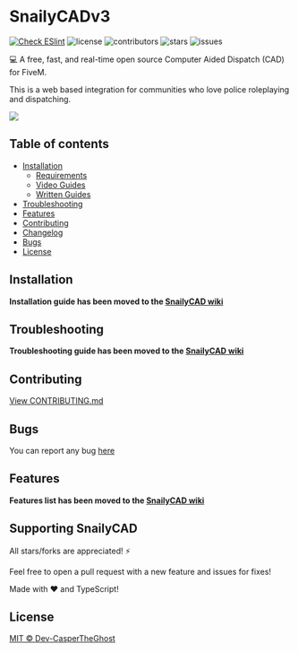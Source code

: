 # SnailyCADv3

[![Check ESlint](https://github.com/WhitigolProd/cosmic-mdt/actions/workflows/lint.yml/badge.svg)](https://github.com/WhitigolProd/cosmic-mdt/)
![license](https://img.shields.io/github/license/dev-caspertheghost/snaily-cadv3?color=gr&style=flat-square)
![contributors](https://img.shields.io/github/contributors/dev-caspertheghost/snaily-cadv3?color=gr&style=flat-square)
![stars](https://img.shields.io/github/stars/dev-caspertheghost/snaily-cadv3?style=flat-square&color=gr)
![issues](https://img.shields.io/github/issues/dev-caspertheghost/snaily-cadv3?style=flat-square)

💻 A free, fast, and real-time open source Computer Aided Dispatch (CAD) for FiveM.

This is a web based integration for communities who love police roleplaying and dispatching.

<a href="https://discord.gg/eGnrPqEH7U ">
  <img src="http://invidget.switchblade.xyz/eGnrPqEH7U" />
</a>

## Table of contents

- [Installation](https://github.com/WhitigolProd/cosmic-mdt/wiki/Installation-Guide)
  - [Requirements](https://github.com/WhitigolProd/cosmic-mdt/wiki/Installation-Guide#requirements)
  - [Video Guides](https://github.com/WhitigolProd/cosmic-mdt/wiki/Installation-Guide#video-guides)
  - [Written Guides](https://github.com/WhitigolProd/cosmic-mdt/wiki/Installation-Guide#written-guides)
- [Troubleshooting](https://github.com/WhitigolProd/cosmic-mdt/wiki/Troubleshooting)
- [Features](https://github.com/WhitigolProd/cosmic-mdt/wiki/%E2%9C%A8-Features)
- [Contributing](#contributing)
- [Changelog](./docs/CHANGELOG.md)
- [Bugs](#bugs)
- [License](#license)

## Installation

**Installation guide has been moved to the [SnailyCAD wiki](https://github.com/WhitigolProd/cosmic-mdt/wiki/Installation-Guide)**

## Troubleshooting

**Troubleshooting guide has been moved to the [SnailyCAD wiki](https://github.com/WhitigolProd/cosmic-mdt/wiki/Troubleshooting)**

## Contributing

[View CONTRIBUTING.md](./docs/CONTRIBUTING.md)

## Bugs

You can report any bug [here](https://github.com/dev-caspertheghost/snaily-cadv3/issues)

## Features

**Features list has been moved to the [SnailyCAD wiki](https://github.com/WhitigolProd/cosmic-mdt/wiki/%E2%9C%A8-Features)**

## Supporting SnailyCAD

All stars/forks are appreciated! ⚡

Feel free to open a pull request with a new feature and issues for fixes!

Made with ❤️ and TypeScript!

## License

[MIT © Dev-CasperTheGhost](./LICENSE)
